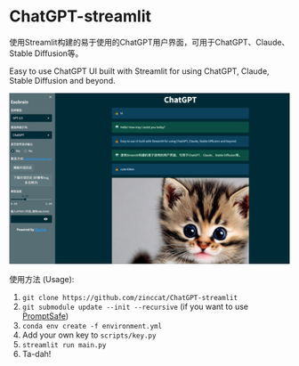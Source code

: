# ChatGPT-streamlit
使用Streamlit构建的易于使用的ChatGPT用户界面，可用于ChatGPT、Claude、Stable Diffusion等。

Easy to use ChatGPT UI built with Streamlit for using ChatGPT, Claude, Stable Diffusion and beyond.

![demo](figures/demo.png)

使用方法 (Usage):

1. `git clone https://github.com/zinccat/ChatGPT-streamlit`
2. `git submodule update --init --recursive` (if you want to use [PromptSafe](https://github.com/zinccat/ChatGPT-streamlit))
3. `conda env create -f environment.yml`
4. Add your own key to `scripts/key.py`
5. `streamlit run main.py`
6. Ta-dah!